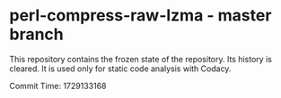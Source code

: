 # perl-compress-raw-lzma - master branch

This repository contains the frozen state of the repository.
Its history is cleared. It is used only for static code
analysis with Codacy.

Commit Time: 1729133168